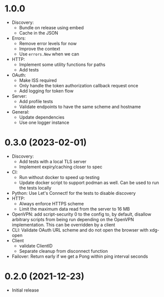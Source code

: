 # 1.0.0
* Discovery:
    - Bundle on release using embed
	- Cache in the JSON
* Errors:
    - Remove error levels for now
	- Improve the context
	- Use `errors.New` when we can
* HTTP:
    - Implement some utility functions for paths
	- Add tests
* OAuth:
    - Make ISS required
	- Only handle the token authorization callback request once
	- Add logging for token flow
* Server:
    - Add profile tests
	- Validate endpoints to have the same scheme and hostname
* General:
    - Update dependencies
	- Use one logger instance

# 0.3.0 (2023-02-01)
* Discovery:
    - Add tests with a local TLS server
    - Implement expiry/caching closer to spec
* CI:
    - Run without docker to speed up testing
    - Update docker script to support podman as well. Can be used to run the tests locally
* Python: Use Let's Connect! for the tests to disable discovery
* HTTP:
    - Always enforce HTTPS scheme
    - Limit the maximum data read from the server to 16 MB
* OpenVPN: add script-security 0 to the config to, by default, disallow arbitrary scripts from being run depending on the OpenVPN implementation. This can be overridden by a client
* CLI: Validate OAuth URL scheme and do not open the browser with xdg-open
* Client
    - validate ClientID
    - Separate cleanup from disconnect function
* Failover: Return early if we get a Pong within ping interval seconds

# 0.2.0 (2021-12-23)
* Initial release
